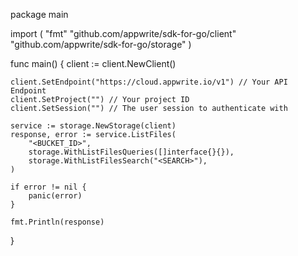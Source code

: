 package main

import (
    "fmt"
    "github.com/appwrite/sdk-for-go/client"
    "github.com/appwrite/sdk-for-go/storage"
)

func main() {
    client := client.NewClient()

    client.SetEndpoint("https://cloud.appwrite.io/v1") // Your API Endpoint
    client.SetProject("") // Your project ID
    client.SetSession("") // The user session to authenticate with

    service := storage.NewStorage(client)
    response, error := service.ListFiles(
        "<BUCKET_ID>",
        storage.WithListFilesQueries([]interface{}{}),
        storage.WithListFilesSearch("<SEARCH>"),
    )

    if error != nil {
        panic(error)
    }

    fmt.Println(response)
}
